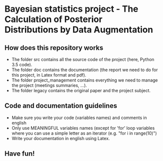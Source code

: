 # Bayesian statistics project - The Calculation of Posterior Distributions by Data Augmentation

## How does this repository works
 - The folder src contains all the source code of the project (here, Python 3.5 code).
 - The folder doc contains the documentation (the report we need to do for this project, in Latex format and pdf).
 - The folder project_management contains everything we need to manage the project (meetings summaries, ...).
 - The folder legacy contains the original paper and the project subject.
 
## Code and documentation guidelines
 - Make sure you write your code (variables names) and comments in english
 - Only use MEANINGFUL variables names (except for 'for' loop variables where you can use a simple letter as an iterator (e.g. "for i in range(10)")
 - Write your documentation in english using Latex.
 
## Have fun!
